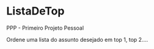 # ListaDeTop
PPP - Primeiro Projeto Pessoal

Ordene uma lista do assunto desejado em top 1, top 2....
